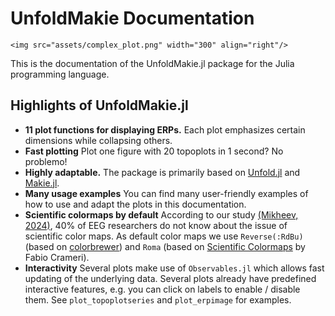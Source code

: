 # UnfoldMakie Documentation

```@raw html
<img src="assets/complex_plot.png" width="300" align="right"/>
```

This is the documentation of the UnfoldMakie.jl package for the Julia programming language. 

## Highlights of UnfoldMakie.jl

- **11 plot functions for displaying ERPs.**
Each plot emphasizes certain dimensions while collapsing others.
- **Fast plotting**
Plot one figure with 20 topoplots in 1 second? No problemo!
- **Highly adaptable.**
The package is primarily based on [Unfold.jl](https://github.com/unfoldtoolbox/unfold.jl/) and [Makie.jl](https://makie.juliaplots.org/stable/).
- **Many usage examples**
You can find many user-friendly examples of how to use and adapt the plots in this documentation.
- **Scientific colormaps by default**
According to our study [(Mikheev, 2024)](https://apertureneuro.org/article/116386-the-art-of-brainwaves-a-survey-on-event-related-potential-visualization-practices), 40% of EEG researchers do not know about the issue of scientific color maps. As default color maps we use `Reverse(:RdBu)` (based on [colorbrewer](https://colorbrewer2.org/#type=sequential&scheme=BuGn&n=3)) and `Roma` (based on [Scientific Colormaps](https://www.fabiocrameri.ch/colourmaps/) by Fabio Crameri).
- **Interactivity** 
Several plots make use of `Observables.jl` which allows fast updating of the underlying data. Several plots already have predefined interactive features, e.g. you can click on labels to enable / disable them. See `plot_topoplotseries` and `plot_erpimage` for examples.
